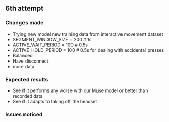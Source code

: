 
## 6th attempt

### Changes made
- Trying new model new training data from interactive movement dataset
- SEGMENT_WINDOW_SIZE = 200 # 1s
- ACTIVE_WAIT_PERIOD = 100 # 0.5s
- ACTIVE_HOLD_PERIOD = 100 # 0.5s for dealing with accidental presses
- Balanced
- Have disconnect
- more data

### Expected results
- See if it performs any worse with our Muse model or better than recorded data
- See if it adapts to taking off the headset

### Issues noticed
